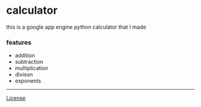 # calculator
this is a google app engine python calculator that I made
### features
* addition
* subtraction
* multiplication
* divison
* exponents
********************************************
[License](https://github.com/henryfox/calculator/blob/master/LICENSE)